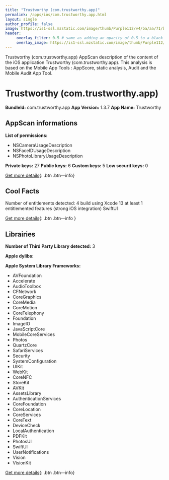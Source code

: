 ```yaml
---
title: "Trustworthy (com.trustworthy.app)"
permalink: /apps/ios/com.trustworthy.app.html
layout: single
author_profile: false
image: https://is1-ssl.mzstatic.com/image/thumb/Purple112/v4/ba/aa/71/baaa71a8-2ef2-3646-48cf-6b6c33d4a0ed/AppIcon-1x_U007emarketing-0-5-0-85-220.png/512x512bb.jpg
header: 
     overlay_filter: 0.5 # same as adding an opacity of 0.5 to a black background
     overlay_image: https://is1-ssl.mzstatic.com/image/thumb/Purple112/v4/ba/aa/71/baaa71a8-2ef2-3646-48cf-6b6c33d4a0ed/AppIcon-1x_U007emarketing-0-5-0-85-220.png/512x512bb.jpg
---
```

Trustworthy (com.trustworthy.app) AppScan description of the content of the iOS application Trustworthy (com.trustworthy.app). This analysis is based on the Mobile App Tools : AppScore, static analysis, Audit and the Mobile Audit App Tool.

# Trustworthy (com.trustworthy.app)

**BundleId:** com.trustworthy.app
**App Version:** 1.3.7
**App Name:** Trustworthy


## AppScan informations 

**List of permissions:** 
- NSCameraUsageDescription
- NSFaceIDUsageDescription
- NSPhotoLibraryUsageDescription
  
  
**Private keys:** 27
**Public keys:** 6
**Custom keys:** 5
**Low securit keys:** 0
  
[Get more details](/pricing.html){: .btn .btn--info}

## Cool Facts

Number of entitlements detected: 4
build using Xcode 13
at least 1 entitlemented features (strong iOS integration)
SwiftUI
  
[Get more details](/pricing.html){: .btn .btn--info }

## Librairies 
**Number of Third Party Library detected:** 3


**Apple dylibs:**


**Apple System Library Frameworks:**
- AVFoundation
- Accelerate
- AudioToolbox
- CFNetwork
- CoreGraphics
- CoreMedia
- CoreMotion
- CoreTelephony
- Foundation
- ImageIO
- JavaScriptCore
- MobileCoreServices
- Photos
- QuartzCore
- SafariServices
- Security
- SystemConfiguration
- UIKit
- WebKit
- CoreNFC
- StoreKit
- AVKit
- AssetsLibrary
- AuthenticationServices
- CoreFoundation
- CoreLocation
- CoreServices
- CoreText
- DeviceCheck
- LocalAuthentication
- PDFKit
- PhotosUI
- SwiftUI
- UserNotifications
- Vision
- VisionKit


  
[Get more details](/pricing.html){: .btn .btn--info}

